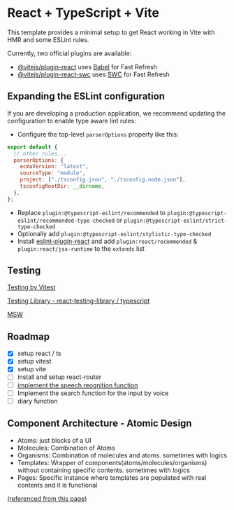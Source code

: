 # React + TypeScript + Vite

This template provides a minimal setup to get React working in Vite with HMR and some ESLint rules.

Currently, two official plugins are available:

- [@vitejs/plugin-react](https://github.com/vitejs/vite-plugin-react/blob/main/packages/plugin-react/README.md) uses [Babel](https://babeljs.io/) for Fast Refresh
- [@vitejs/plugin-react-swc](https://github.com/vitejs/vite-plugin-react-swc) uses [SWC](https://swc.rs/) for Fast Refresh

## Expanding the ESLint configuration

If you are developing a production application, we recommend updating the configuration to enable type aware lint rules:

- Configure the top-level `parserOptions` property like this:

```js
export default {
  // other rules...
  parserOptions: {
    ecmaVersion: "latest",
    sourceType: "module",
    project: ["./tsconfig.json", "./tsconfig.node.json"],
    tsconfigRootDir: __dirname,
  },
};
```

- Replace `plugin:@typescript-eslint/recommended` to `plugin:@typescript-eslint/recommended-type-checked` or `plugin:@typescript-eslint/strict-type-checked`
- Optionally add `plugin:@typescript-eslint/stylistic-type-checked`
- Install [eslint-plugin-react](https://github.com/jsx-eslint/eslint-plugin-react) and add `plugin:react/recommended` & `plugin:react/jsx-runtime` to the `extends` list

## Testing

[Testing by Vitest](https://vitest.dev/)

[Testing Library - react-testing-library / typescript](https://testing-library.com/docs/react-testing-library/intro/)

[MSW](https://mswjs.io/docs/getting-started)

## Roadmap

- [x] setup react / ts
- [x] setup vitest
- [x] setup vite
- [ ] install and setup react-router
- [ ] [implement the speech reognition function](https://qiita.com/hmmrjn/items/4b77a86030ed0071f548)
- [ ] Implement the search function for the input by voice
- [ ] diary function

## Component Architecture - Atomic Design

- Atoms: just blocks of a UI
- Molecules: Combination of Atoms
- Organisms: Combination of molecules and atoms. sometimes with logics
- Templates: Wrapper of components(atoms/molecules/organisms) without containing specific contents. sometimes with logics
- Pages: Specific instance where templates are populated with real contents and it is functional

[(referenced from this page)](https://www.linkedin.com/pulse/atomic-design-react-components-kartik-budhraja/)
